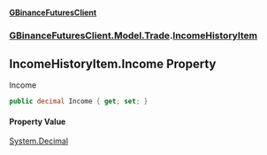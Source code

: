 #### [GBinanceFuturesClient](./index.md 'index')
### [GBinanceFuturesClient.Model.Trade](./GBinanceFuturesClient-Model-Trade.md 'GBinanceFuturesClient.Model.Trade').[IncomeHistoryItem](./GBinanceFuturesClient-Model-Trade-IncomeHistoryItem.md 'GBinanceFuturesClient.Model.Trade.IncomeHistoryItem')
## IncomeHistoryItem.Income Property
Income  
```csharp
public decimal Income { get; set; }
```
#### Property Value
[System.Decimal](https://docs.microsoft.com/en-us/dotnet/api/System.Decimal 'System.Decimal')  
